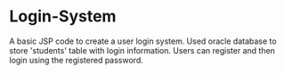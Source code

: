 # Login-System

A basic JSP code to create a user login system.
Used oracle database to store 'students' table with login information.
Users can register and then login using the registered password.

